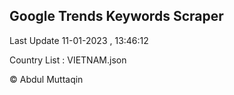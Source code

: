 

## Google Trends Keywords Scraper 
 
Last Update 11-01-2023 , 13:46:12

Country List :
VIETNAM.json



© Abdul Muttaqin 
